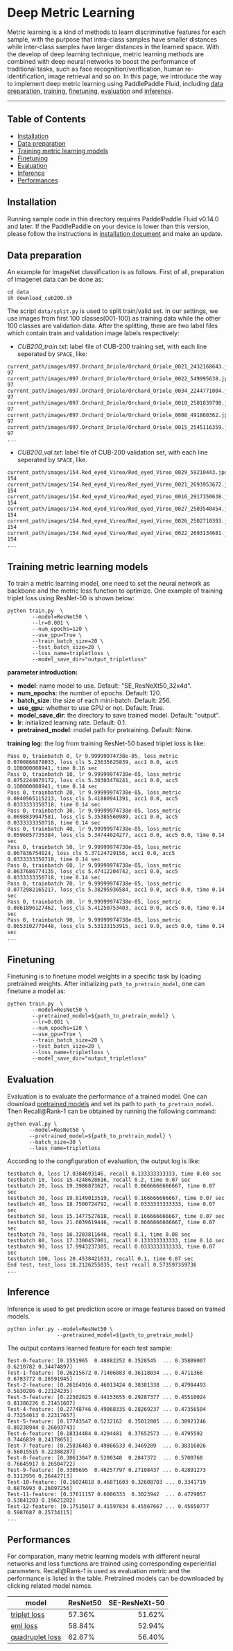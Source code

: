 # Deep Metric Learning
Metric learning is a kind of methods to learn discriminative features for each sample, with the purpose that intra-class samples have smaller distances while inter-class samples have larger distances in the learned space. With the develop of deep learning technique, metric learning methods are combined with deep neural networks to boost the performance of traditional tasks, such as face recognition/verification, human re-identification, image retrieval and so on. In this page, we introduce the way to implement deep metric learning using PaddlePaddle Fluid, including [data preparation](#data-preparation), [training](#training-a-model), [finetuning](#finetuning), [evaluation](#evaluation) and [inference](#inference).

---
## Table of Contents
- [Installation](#installation)
- [Data preparation](#data-preparation)
- [Training metric learning models](#training-a-model)
- [Finetuning](#finetuning)
- [Evaluation](#evaluation)
- [Inference](#inference)
- [Performances](#supported-models)

## Installation

Running sample code in this directory requires PaddelPaddle Fluid v0.14.0 and later. If the PaddlePaddle on your device is lower than this version, please follow the instructions in [installation document](http://www.paddlepaddle.org/docs/develop/documentation/zh/build_and_install/pip_install_cn.html) and make an update.

## Data preparation

An example for ImageNet classification is as follows. First of all, preparation of imagenet data can be done as:
```
cd data
sh download_cub200.sh
```
The script ```data/split.py``` is used to split train/valid set. In our settings, we use images from first 100 classes(001-100) as training data while the other 100 classes are validation data. After the splitting, there are two label files which contain train and validation image labels respectively:

* *CUB200_train.txt*: label file of CUB-200 training set, with each line seperated by ```SPACE```, like:
```
current_path/images/097.Orchard_Oriole/Orchard_Oriole_0021_2432168643.jpg 97
current_path/images/097.Orchard_Oriole/Orchard_Oriole_0022_549995638.jpg 97
current_path/images/097.Orchard_Oriole/Orchard_Oriole_0034_2244771004.jpg 97
current_path/images/097.Orchard_Oriole/Orchard_Oriole_0010_2501839798.jpg 97
current_path/images/097.Orchard_Oriole/Orchard_Oriole_0008_491860362.jpg 97
current_path/images/097.Orchard_Oriole/Orchard_Oriole_0015_2545116359.jpg 97
...
```
* *CUB200_val.txt*: label file of CUB-200 validation set, with each line seperated by ```SPACE```, like.
```
current_path/images/154.Red_eyed_Vireo/Red_eyed_Vireo_0029_59210443.jpg 154
current_path/images/154.Red_eyed_Vireo/Red_eyed_Vireo_0021_2693953672.jpg 154
current_path/images/154.Red_eyed_Vireo/Red_eyed_Vireo_0016_2917350638.jpg 154
current_path/images/154.Red_eyed_Vireo/Red_eyed_Vireo_0027_2503540454.jpg 154
current_path/images/154.Red_eyed_Vireo/Red_eyed_Vireo_0026_2502710393.jpg 154
current_path/images/154.Red_eyed_Vireo/Red_eyed_Vireo_0022_2693134681.jpg 154
...
```

## Training metric learning models

To train a metric learning model, one need to set the neural network as backbone and the metric loss function to optimize. One example of training triplet loss using ResNet-50 is shown below:

```
python train.py  \
        --model=ResNet50 \
        --lr=0.001 \
        --num_epochs=120 \
        --use_gpu=True \
        --train_batch_size=20 \
        --test_batch_size=20 \
        --loss_name=tripletloss \
        --model_save_dir="output_tripletloss"
```
**parameter introduction:**
* **model**: name model to use. Default: "SE_ResNeXt50_32x4d".
* **num_epochs**: the number of epochs. Default: 120.
* **batch_size**: the size of each mini-batch. Default: 256.
* **use_gpu**: whether to use GPU or not. Default: True.
* **model_save_dir**: the directory to save trained model. Default: "output".
* **lr**: initialized learning rate. Default: 0.1.
* **pretrained_model**: model path for pretraining. Default: None.

**training log:** the log from training ResNet-50 based triplet loss is like:
```
Pass 0, trainbatch 0, lr 9.99999974738e-05, loss_metric 0.0700866878033, loss_cls 5.23635625839, acc1 0.0, acc5 0.100000008941, time 0.16 sec
Pass 0, trainbatch 10, lr 9.99999974738e-05, loss_metric 0.0752244070172, loss_cls 5.30303478241, acc1 0.0, acc5 0.100000008941, time 0.14 sec
Pass 0, trainbatch 20, lr 9.99999974738e-05, loss_metric 0.0840565115213, loss_cls 5.41880941391, acc1 0.0, acc5 0.0333333350718, time 0.14 sec
Pass 0, trainbatch 30, lr 9.99999974738e-05, loss_metric 0.0698839947581, loss_cls 5.35385560989, acc1 0.0, acc5 0.0333333350718, time 0.14 sec
Pass 0, trainbatch 40, lr 9.99999974738e-05, loss_metric 0.0596057735384, loss_cls 5.34744024277, acc1 0.0, acc5 0.0, time 0.14 sec
Pass 0, trainbatch 50, lr 9.99999974738e-05, loss_metric 0.067836754024, loss_cls 5.37124729156, acc1 0.0, acc5 0.0333333350718, time 0.14 sec
Pass 0, trainbatch 60, lr 9.99999974738e-05, loss_metric 0.0637686774135, loss_cls 5.47412204742, acc1 0.0, acc5 0.0333333350718, time 0.14 sec
Pass 0, trainbatch 70, lr 9.99999974738e-05, loss_metric 0.0772982165217, loss_cls 5.38295936584, acc1 0.0, acc5 0.0, time 0.14 sec
Pass 0, trainbatch 80, lr 9.99999974738e-05, loss_metric 0.0861896127462, loss_cls 5.41250753403, acc1 0.0, acc5 0.0, time 0.14 sec
Pass 0, trainbatch 90, lr 9.99999974738e-05, loss_metric 0.0653102770448, loss_cls 5.53133153915, acc1 0.0, acc5 0.0, time 0.14 sec
...
```

## Finetuning

Finetuning is to finetune model weights in a specific task by loading pretrained weights. After initializing ```path_to_pretrain_model```, one can finetune a model as:
```
python train.py  \
        --model=ResNet50 \
        --pretrained_model=${path_to_pretrain_model} \
        --lr=0.001 \
        --num_epochs=120 \
        --use_gpu=True \
        --train_batch_size=20 \
        --test_batch_size=20 \
        --loss_name=tripletloss \
        --model_save_dir="output_tripletloss"
```

## Evaluation
Evaluation is to evaluate the performance of a trained model. One can download [pretrained models](#supported-models) and set its path to ```path_to_pretrain_model```. Then Recall@Rank-1 can be obtained by running the following command:
```
python eval.py \
       --model=ResNet50 \
       --pretrained_model=${path_to_pretrain_model} \
       --batch_size=30 \
       --loss_name=tripletloss
```

According to the congfiguration of evaluation, the output log is like:
```
testbatch 0, loss 17.0384693146, recall 0.133333333333, time 0.08 sec
testbatch 10, loss 15.4248628616, recall 0.2, time 0.07 sec
testbatch 20, loss 19.3986873627, recall 0.0666666666667, time 0.07 sec
testbatch 30, loss 19.8149013519, recall 0.166666666667, time 0.07 sec
testbatch 40, loss 18.7500724792, recall 0.0333333333333, time 0.07 sec
testbatch 50, loss 15.1477527618, recall 0.166666666667, time 0.07 sec
testbatch 60, loss 21.6039619446, recall 0.0666666666667, time 0.07 sec
testbatch 70, loss 16.3203811646, recall 0.1, time 0.08 sec
testbatch 80, loss 17.3300457001, recall 0.133333333333, time 0.14 sec
testbatch 90, loss 17.9943237305, recall 0.0333333333333, time 0.07 sec
testbatch 100, loss 20.4538421631, recall 0.1, time 0.07 sec
End test, test_loss 18.2126255035, test recall 0.573597359736
...
```

## Inference
Inference is used to get prediction score or image features based on trained models.
```
python infer.py --model=ResNet50 \
                --pretrained_model=${path_to_pretrain_model}
```
The output contains learned feature for each test sample:
```
Test-0-feature: [0.1551965  0.48882252 0.3528545  ... 0.35809007 0.6210782 0.34474897]
Test-1-feature: [0.26215672 0.71406883 0.36118034 ... 0.4711366  0.6783772 0.26591945]
Test-2-feature: [0.26164916 0.46013424 0.38381338 ... 0.47984493 0.5830286 0.22124235]
Test-3-feature: [0.22502825 0.44153655 0.29287377 ... 0.45510024 0.81386226 0.21451607]
Test-4-feature: [0.27748746 0.49068335 0.28269237 ... 0.47356504 0.73254013 0.22317657]
Test-5-feature: [0.17743547 0.5232162  0.35012805 ... 0.38921246 0.80238944 0.26693743]
Test-6-feature: [0.18314484 0.4294481  0.37652573 ... 0.4795592  0.7446839 0.24178651]
Test-7-feature: [0.25836483 0.49866533 0.3469289  ... 0.38316026 0.56015515 0.22388287]
Test-8-feature: [0.30613047 0.5200348  0.2847372  ... 0.5700768  0.76645917 0.26504722]
Test-9-feature: [0.3305695  0.46257797 0.27108437 ... 0.42891273 0.5112956 0.26442713]
Test-10-feature: [0.16024818 0.46871603 0.32608703 ... 0.3341719  0.6876993 0.26097256]
Test-11-feature: [0.37611157 0.6006333  0.3023942  ... 0.4729057  0.53841203 0.19621202]
Test-12-feature: [0.17515017 0.41597834 0.45567667 ... 0.45650777 0.5987687 0.25734115]
...
```

## Performances

For comparation, many metric learning models with different neural networks and loss functions are trained using corresponding experiential parameters. Recall@Rank-1 is used as evaluation metric and the performance is listed in the table. Pretrained models can be downloaded by clicking related model names.

|model | ResNet50 | SE-ResNeXt-50
|- | - | -:
|[triplet loss]() | 57.36% | 51.62%
|[eml loss]() | 58.84% | 52.94%  
|[quadruplet loss]() | 62.67% | 56.40%
